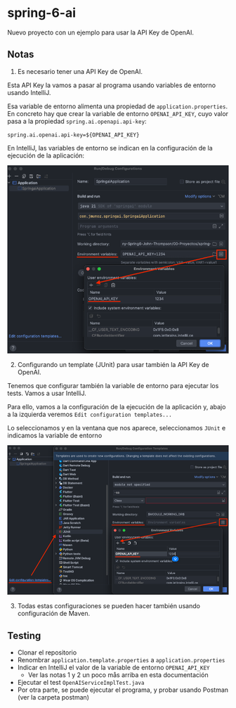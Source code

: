 # spring-6-ai

Nuevo proyecto con un ejemplo para usar la API Key de OpenAI.

## Notas

1. Es necesario tener una API Key de OpenAI.

Esta API Key la vamos a pasar al programa usando variables de entorno usando IntelliJ.

Esa variable de entorno alimenta una propiedad de `application.properties`. En concreto hay que crear la variable de entorno `OPENAI_API_KEY`, cuyo valor pasa a la propiedad `spring.ai.openapi.api-key`: 

```
spring.ai.openai.api-key=${OPENAI_API_KEY}
```

En IntelliJ, las variables de entorno se indican en la configuración de la ejecución de la aplicación:

![alt Environment Variables](../images/23-IntelliJ-EnvironmentVariables.png)

2. Configurando un template (JUnit) para usar también la API Key de OpenAI.

Tenemos que configurar también la variable de entorno para ejecutar los tests. Vamos a usar IntelliJ.

Para ello, vamos a la configuración de la ejecución de la aplicación y, abajo a la izquierda veremos `Edit configuration templates...`

Lo seleccionamos y en la ventana que nos aparece, seleccionamos `JUnit` e indicamos la variable de entorno

![alt Configuration Templates and Environment Variables](../images/24-IntelliJ-EditConfigurationTemplates-EnvironmentVariables.png)

3. Todas estas configuraciones se pueden hacer también usando configuración de Maven.

## Testing

- Clonar el repositorio
- Renombrar `application.template.properties` a `application.properties`
- Indicar en IntelliJ el valor de la variable de entorno `OPENAI_API_KEY`
  - Ver las notas 1 y 2 un poco mås arriba en esta documentación
- Ejecutar el test `OpenAIServiceImplTest.java`
- Por otra parte, se puede ejecutar el programa, y probar usando Postman (ver la carpeta postman)